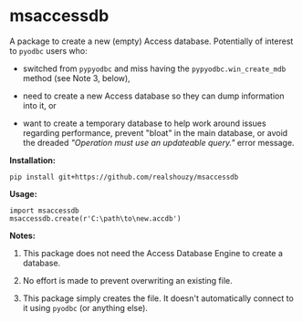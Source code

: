 # msaccessdb

A package to create a new (empty) Access database.
Potentially of interest to `pyodbc` users who:

- switched from `pypyodbc` and miss having the `pypyodbc.win_create_mdb` method (see Note 3, below),

- need to create a new Access database so they can dump information into it, or

- want to create a temporary database to help work around issues regarding performance, prevent "bloat" in the
main database, or avoid the dreaded *"Operation must use an updateable query."* error message.

**Installation:**

    pip install git+https://github.com/realshouzy/msaccessdb

**Usage:**

    import msaccessdb
    msaccessdb.create(r'C:\path\to\new.accdb')

**Notes:**

1. This package does not need the Access Database Engine to create a database.

2. No effort is made to prevent overwriting an existing file.

3. This package simply creates the file. It doesn't automatically connect to it using `pyodbc` (or anything else).
